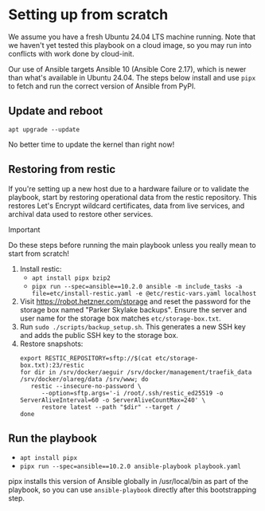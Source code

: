# Setting up from scratch

We assume you have a fresh Ubuntu 24.04 LTS machine running. Note that we haven't yet tested this playbook on a cloud image, so you may run into conflicts with work done by cloud-init.

Our use of Ansible targets Ansible 10 (Ansible Core 2.17), which is newer than what's available in Ubuntu 24.04. The steps below install and use `pipx` to fetch and run the correct version of Ansible from PyPI.

## Update and reboot

```
apt upgrade --update
```

No better time to update the kernel than right now!

## Restoring from restic

If you're setting up a new host due to a hardware failure or to validate the playbook, start by restoring operational data from the restic repository. This restores Let's Encrypt wildcard certificates, data from live services, and archival data used to restore other services.

> [!IMPORTANT]
> Do these steps before running the main playbook unless you really mean to start from scratch!

1. Install restic:
   - `apt install pipx bzip2`
   - `pipx run --spec=ansible==10.2.0 ansible -m include_tasks -a file=etc/install-restic.yaml -e @etc/restic-vars.yaml localhost`
2. Visit https://robot.hetzner.com/storage and reset the password for the storage box named "Parker Skylake backups". Ensure the server and user name for the storage box matches `etc/storage-box.txt`.
3. Run `sudo ./scripts/backup_setup.sh`. This generates a new SSH key and adds the public SSH key to the storage box.
4. Restore snapshots:
   ```
   export RESTIC_REPOSITORY=sftp://$(cat etc/storage-box.txt):23/restic
   for dir in /srv/docker/aeguir /srv/docker/management/traefik_data /srv/docker/olareg/data /srv/www; do
      restic --insecure-no-password \
         --option=sftp.args='-i /root/.ssh/restic_ed25519 -o ServerAliveInterval=60 -o ServerAliveCountMax=240' \
         restore latest --path "$dir" --target /
   done
   ```

## Run the playbook

- `apt install pipx`
- `pipx run --spec=ansible==10.2.0 ansible-playbook playbook.yaml`

pipx installs this version of Ansible globally in /usr/local/bin as part of the playbook, so you can use `ansible-playbook` directly after this bootstrapping step.
